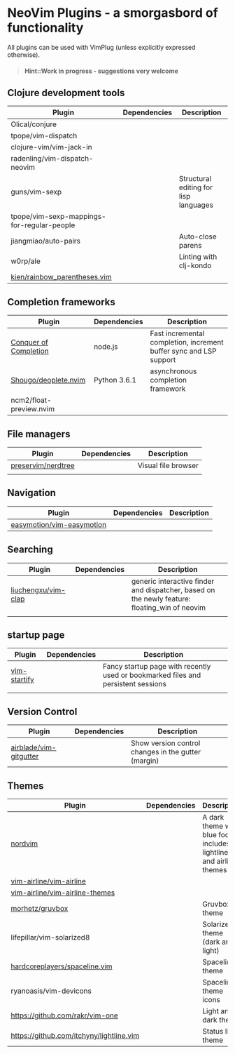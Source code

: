 # NeoVim Plugins - a smorgasbord of functionality

All plugins can be used with VimPlug (unless explicitly expressed otherwise).

> #### Hint::Work in progress - suggestions very welcome

## Clojure development tools

| Plugin                                                                          | Dependencies | Description                           |
|---------------------------------------------------------------------------------|--------------|---------------------------------------|
| Olical/conjure                                                                  |              |                                       |
| tpope/vim-dispatch                                                              |              |                                       |
| clojure-vim/vim-jack-in                                                         |              |                                       |
| radenling/vim-dispatch-neovim                                                   |              |                                       |
| guns/vim-sexp                                                                   |              | Structural editing for lisp languages |
| tpope/vim-sexp-mappings-for-regular-people                                      |              |                                       |
| jiangmiao/auto-pairs                                                            |              | Auto-close parens                     |
| w0rp/ale                                                                        |              | Linting with clj-kondo                |
| [kien/rainbow_parentheses.vim](https://github.com/kien/rainbow_parentheses.vim) |              |                                       |


## Completion frameworks

| Plugin                                                          | Dependencies | Description                                                        |
|-----------------------------------------------------------------|--------------|--------------------------------------------------------------------|
| [Conquer of Completion](https://github.com/neoclide/coc.nvim)   | node.js      | Fast incremental completion, increment buffer sync and LSP support |
| [Shougo/deoplete.nvim](https://github.com/Shougo/deoplete.nvim) | Python 3.6.1 | asynchronous completion framework                                  |
| ncm2/float-preview.nvim                                         |              |                                                                    |


## File managers

| Plugin                                                      | Dependencies | Description         |
|-------------------------------------------------------------|--------------|---------------------|
| [preservim/nerdtree](https://github.com/preservim/nerdtree) |              | Visual file browser |
|                                                             |              |                     |


## Navigation
| Plugin                                                                    | Dependencies | Description |
|---------------------------------------------------------------------------|--------------|-------------|
| [easymotion/vim-easymotion](https://github.com/easymotion/vim-easymotion) |              |             |


## Searching

| Plugin                                                        | Dependencies | Description                                                                                   |
|---------------------------------------------------------------|--------------|-----------------------------------------------------------------------------------------------|
| [liuchengxu/vim-clap](https://github.com/liuchengxu/vim-clap) |              | generic interactive finder and dispatcher, based on the newly feature: floating_win of neovim |
|                                                               |              |                                                                                               |

## startup page

| Plugin                                                | Dependencies | Description                                                                       |
|-------------------------------------------------------|--------------|-----------------------------------------------------------------------------------|
| [vim-startify](https://github.com/mhinz/vim-startify) |              | Fancy startup page with recently used or bookmarked files and persistent sessions |
|                                                       |              |                                                                                   |

## Version Control

| Plugin                                                              | Dependencies | Description                                         |
|---------------------------------------------------------------------|--------------|-----------------------------------------------------|
| [airblade/vim-gitgutter](https://github.com/airblade/vim-gitgutter) |              | Show version control changes in the gutter (margin) |


## Themes

| Plugin                                                                              | Dependencies | Description                                                         |
|-------------------------------------------------------------------------------------|--------------|---------------------------------------------------------------------|
| [nordvim](https://github.com/arcticicestudio/nord-vim)                              |              | A dark theme with blue focus, includes lightline and airline themes |
| [vim-airline/vim-airline](https://github.com/vim-airline/vim-airline-themes)        |              |                                                                     |
| [vim-airline/vim-airline-themes](https://github.com/vim-airline/vim-airline-themes) |              |                                                                     |
| [morhetz/gruvbox](https://github.com/morhetz/gruvbox/)                              |              | Gruvbox theme                                                       |
| lifepillar/vim-solarized8                                                           |              | Solarized theme (dark and light)                                    |
| [hardcoreplayers/spaceline.vim](https://github.com/hardcoreplayers/spaceline.vim)   |              | Spaceline theme                                                     |
| ryanoasis/vim-devicons                                                              |              | Spaceline theme icons                                               |
| https://github.com/rakr/vim-one                                                     |              | Light and dark theme                                                |
| https://github.com/itchyny/lightline.vim                                            |              | Status line theme                                                   |
